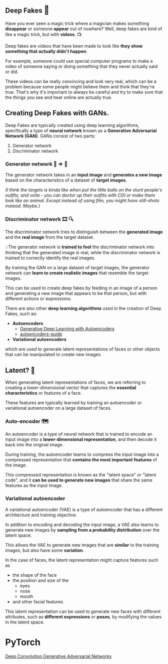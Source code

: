 ## Deep Fakes <span style="font-size: 27px;">🥸</span>

Have you ever seen a magic trick where a magician makes something **disappear** or someone **appear** out of nowhere? Well, deep fakes are kind of like a magic trick, but with **videos**. 📺

Deep fakes are videos that have been made to look like **they show something that actually didn't happen**.

For example, someone could use special computer programs to make a video of someone saying or doing something that they never actually said or did.

These videos can be really convincing and look very real, which can be a problem because some people might believe them and think that they're true. That's why it's important to always be careful and try to make sure that the things you see and hear online are actually true.

## Creating Deep Fakes with GANs.

Deep Fakes are typically created using deep learning algorithms, specifically a type of **neural network** known as a **Generative Adversarial Network (GAN)**. GANs consist of two parts: 

1. Generator network
2. Discriminator network

### Generator network 🙂 => 🐶

The generator network takes in an **input image** and **generates a new image** based on the characteristics of a dataset of **target images**.

*(I think the targets is kinda like when put the little balls on the stunt people's outfits, and voila - you can doctor up their outfits with CGI or make them look like an animal.  Except instead of using film, you might have still-shots instead. Maybe.)*

### Discriminator network 🎞️ 🔍

The discriminator network tries to distinguish between the **generated image** and the **real image** from the target dataset. 

💡The generator network is **trained to fool** the discriminator network into thinking that the generated image is real, while the discriminator network is trained to correctly identify the real images.

By training the GAN on a large dataset of target images, the generator network can **learn to create realistic images** that resemble the target images.

This can be used to create deep fakes by feeding in an image of a person and generating a new image that appears to be that person, but with different actions or expressions.

There are also other **deep learning algorithms** used in the creation of Deep Fakes, such as:

* **Autoencoders**
    * [Generative Deep Learning with Autoencoders](https://emkademy.medium.com/1-first-step-to-generative-deep-learning-with-autoencoders-22bd41e56d18)
    * [autoencoders-guide](https://www.v7labs.com/blog/autoencoders-guide)
* **Variational autoencoders**

which are used to generate latent representations of faces or other objects that can be manipulated to create new images.

## Latent? 🤔

When generating latent representations of faces, we are referring to creating a lower-dimensional vector that captures the **essential characteristics** or features of a face.

These features are typically learned by training an autoencoder or variational autoencoder on a large dataset of faces.

### Auto-encoder 🗺️ 

An autoencoder is a type of neural network that is trained to encode an input image into a **lower-dimensional representation**, and then decode it back into the original image.

During training, the autoencoder learns to compress the input image into a compressed representation that **contains the most important features** of the image.

This compressed representation is known as the "latent space" or "latent code", and it **can be used to generate new images** that share the same features as the input image.

### Variational autoencoder

A variational autoencoder (VAE) is a type of autoencoder that has a different architecture and training objective.

In addition to encoding and decoding the input image, a VAE also learns to generate new images by **sampling from a probability distribution** over the latent space.

This allows the VAE to generate new images that are **similar** to the training images, but also have some **variation**.

In the case of faces, the latent representation might capture features such as 

* the shape of the face
* the position and size of the 
    * eyes
    * nose
    * mouth
* and other facial features

This latent representation can be used to generate new faces with different attributes, such as **different expressions** or **poses**, by modifying the values in the latent space.

# PyTorch

[Deep Convolution Generative Adversarial Networks](https://github.com/pytorch/examples/tree/main/dcgan)

<br>
